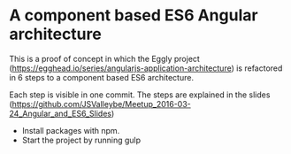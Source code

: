 A component based ES6 Angular architecture
=====

This is a proof of concept in which the Eggly project (https://egghead.io/series/angularjs-application-architecture) is refactored in 6 steps to a component based ES6 architecture.

Each step is visible in one commit. The steps are explained in the slides (https://github.com/JSValleybe/Meetup_2016-03-24_Angular_and_ES6_Slides)


- Install packages with npm.
- Start the project by running gulp
